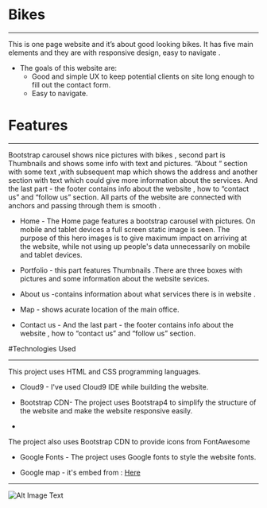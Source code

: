 # Bikes 
___
This is one page website and it’s about good looking bikes. It has five main elements and they are with responsive design, easy to navigate .

* The goals of this website are:
  * Good and simple UX to keep potential clients on site long enough to fill out the contact form.
  * Easy to navigate.   

 
 # Features
 ___
 
  

Bootstrap carousel shows nice pictures with bikes , second part is Thumbnails and shows some info with text and pictures.
“About “ section with some text ,with subsequent map which shows the address and another section with text which could give more information about the services.
And the last part - the footer contains info about the website , how to “contact us” and “follow us” section.
All parts of the website are connected with anchors and passing through them is smooth .
  
  * Home - 
The Home page features a bootstrap carousel with pictures. On mobile and tablet devices a full screen static image is seen.  The purpose of this hero images is to give maximum impact on arriving at the website, while not using up people's data unnecessarily on mobile and tablet devices.

 * Portfolio - this part features Thumbnails .There are three boxes with pictures and some information about the website sevices.
 * About us -contains  information about what services there is in website .
 * Map - shows acurate location of the main office.
 * Contact us - And the last part - the footer contains info about the website , how to “contact us” and “follow us” section.
 
  
#Technologies Used
___
This project uses HTML and CSS programming languages.

  * Cloud9 - I've used Cloud9 IDE while building the website.

  * Bootstrap CDN- The project uses Bootstrap4 to simplify the structure of the website and make the website responsive easily.
  * 
The project also uses Bootstrap CDN to provide icons from FontAwesome

  * Google Fonts - The project uses Google fonts to style the website fonts.

  * Google map - it's embed from : [Here]( https://www.google.com/maps/embed?pb=!1m18!1m12!1m3!1d2483.4019966326036!2d-0.1899125843435389!3d51.5058405186384!2m3!1f0!2f0!3f0!3m2!1i1024!2i768!4f13.1!3m3!1m2!1s0x48760dcae7950fef%3A0x89e65c2abc2c3f87!2sKensington+Palace!5e0!3m2!1sen!2suk!4v1559676153443!5m2!1sen!2suk")
___

  ![Alt Image Text](https://media.zigcdn.com/media/model/2016/Sep/xdiavel1_320x160.jpg "Optional Title")
  
  
